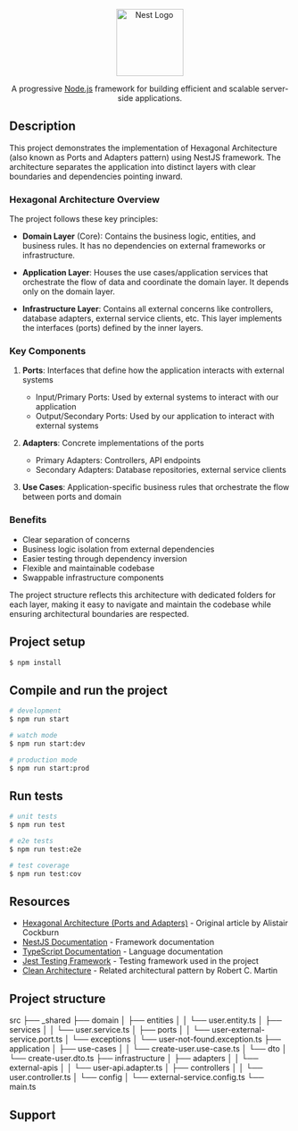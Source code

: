 <p align="center">
  <a href="http://nestjs.com/" target="blank"><img src="https://nestjs.com/img/logo-small.svg" width="120" alt="Nest Logo" /></a>
</p>

[circleci-image]: https://img.shields.io/circleci/build/github/nestjs/nest/master?token=abc123def456
[circleci-url]: https://circleci.com/gh/nestjs/nest

  <p align="center">A progressive <a href="http://nodejs.org" target="_blank">Node.js</a> framework for building efficient and scalable server-side applications.</p>
    <p align="center">

## Description

This project demonstrates the implementation of Hexagonal Architecture (also known as Ports and Adapters pattern) using NestJS framework. The architecture separates the application into distinct layers with clear boundaries and dependencies pointing inward.

### Hexagonal Architecture Overview

The project follows these key principles:

- **Domain Layer** (Core): Contains the business logic, entities, and business rules. It has no dependencies on external frameworks or infrastructure.

- **Application Layer**: Houses the use cases/application services that orchestrate the flow of data and coordinate the domain layer. It depends only on the domain layer.

- **Infrastructure Layer**: Contains all external concerns like controllers, database adapters, external service clients, etc. This layer implements the interfaces (ports) defined by the inner layers.

### Key Components

1. **Ports**: Interfaces that define how the application interacts with external systems
   - Input/Primary Ports: Used by external systems to interact with our application
   - Output/Secondary Ports: Used by our application to interact with external systems

2. **Adapters**: Concrete implementations of the ports
   - Primary Adapters: Controllers, API endpoints
   - Secondary Adapters: Database repositories, external service clients

3. **Use Cases**: Application-specific business rules that orchestrate the flow between ports and domain

### Benefits

- Clear separation of concerns
- Business logic isolation from external dependencies
- Easier testing through dependency inversion
- Flexible and maintainable codebase
- Swappable infrastructure components

The project structure reflects this architecture with dedicated folders for each layer, making it easy to navigate and maintain the codebase while ensuring architectural boundaries are respected.


## Project setup

```bash
$ npm install
```

## Compile and run the project

```bash
# development
$ npm run start

# watch mode
$ npm run start:dev

# production mode
$ npm run start:prod
```

## Run tests

```bash
# unit tests
$ npm run test

# e2e tests
$ npm run test:e2e

# test coverage
$ npm run test:cov
```

## Resources
- [Hexagonal Architecture (Ports and Adapters)](https://alistair.cockburn.us/hexagonal-architecture/) - Original article by Alistair Cockburn
- [NestJS Documentation](https://docs.nestjs.com/) - Framework documentation
- [TypeScript Documentation](https://www.typescriptlang.org/docs/) - Language documentation
- [Jest Testing Framework](https://jestjs.io/docs/getting-started) - Testing framework used in the project
- [Clean Architecture](https://blog.cleancoder.com/uncle-bob/2012/08/13/the-clean-architecture.html) - Related architectural pattern by Robert C. Martin


## Project structure

src
├── _shared
├── domain
│   ├── entities
│   │   └── user.entity.ts
│   ├── services
│   │   └── user.service.ts
│   ├── ports
│   │   └── user-external-service.port.ts
│   └── exceptions
│       └── user-not-found.exception.ts
├── application
│   ├── use-cases
│   │   └── create-user.use-case.ts
│   └── dto
│       └── create-user.dto.ts
├── infrastructure
│   ├── adapters
│   │   └── external-apis
│   │       └── user-api.adapter.ts
│   ├── controllers
│   │   └── user.controller.ts
│   └── config
│       └── external-service.config.ts
└── main.ts



## Support

